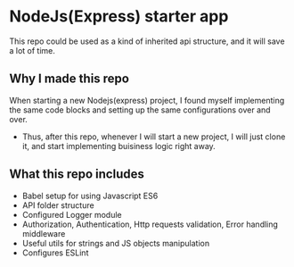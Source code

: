 # NodeJs(Express) starter app
This repo could be used as a kind of inherited api structure, and it will save a lot of time.

## Why I made this repo
When starting a new Nodejs(express) project, I found myself implementing the same code blocks and setting up the same configurations over and over.
- Thus, after this repo, whenever I will start a new project, I will just clone it, and start implementing buisiness logic right away. 

## What this repo includes
- Babel setup for using Javascript ES6
- API folder structure
- Configured Logger module
- Authorization, Authentication, Http requests validation, Error handling middleware
- Useful utils for strings and JS objects manipulation
- Configures ESLint
